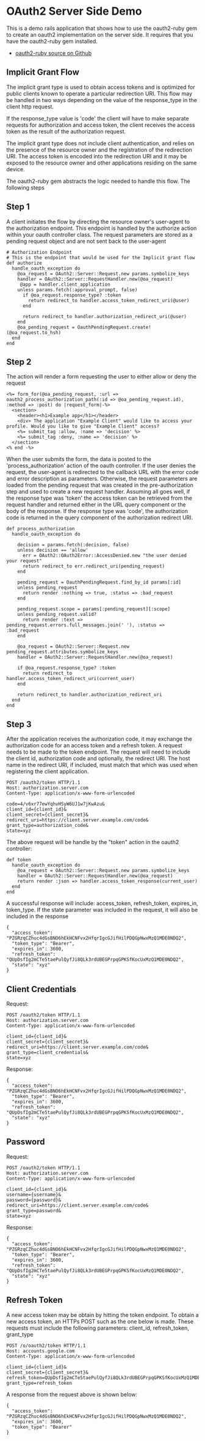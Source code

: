 # OAuth2 Server Side Demo 
This is a demo rails application that shows how to use the oauth2-ruby gem to create an oauth2 implementation on the server side. It
requires that you have the oauth2-ruby gem installed. 
* [oauth2-ruby source on Github][code]

[code]: https://github.com/tiabas/oauth2-ruby

## Implicit Grant Flow

The implicit grant type is used to obtain access tokens and is optimized for public clients known to operate a
particular redirection URI. This flow may be handled in two ways depending on the value of the response_type 
in the client http request.

If the response_type value is 'code' the client will have to make separate requests for authorization and access token,
the client receives the access token as the result of the authorization request.

The implicit grant type does not include client authentication, and relies on the presence of the resource owner and the registration 
of the redirection URI. The access token is encoded into the redirection URI and it may be exposed to the resource owner and other
applications residing on the same device.

The oauth2-ruby gem abstracts the logic needed to handle this flow. The following steps 

## Step 1
A client initiates the flow by directing the resource owner's user-agent to the authorization endpoint. This endpoint is handled by the 
authorize action within your oauth controller class. The request parameters are stored as a pending request object and are not sent back
to the user-agent

    # Authorization Endpoint
    # This is the endpoint that would be used for the Implicit grant flow
    def authorize
      handle_oauth_exception do
        @oa_request = OAuth2::Server::Request.new params.symbolize_keys
        handler = OAuth2::Server::RequestHandler.new(@oa_request)
         @app = handler.client_application
        unless params.fetch(:approval_prompt, false)
          if @oa_request.response_type? :token
            return redirect_to handler.access_token_redirect_uri(@user)
          end

          return redirect_to handler.authorization_redirect_uri(@user)
        end
        @oa_pending_request = OauthPendingRequest.create!(@oa_request.to_hsh)
      end
    end

## Step 2
The action will render a form requesting the user to either allow or deny the request

    <%= form_for(@oa_pending_request, :url => oauth2_process_authorization_path(:id => @oa_pending_request.id), :method => :post) do |request_form|-%>
      <section>
        <header><h1>Example app</h1></header>
        <div> The application "Example Client" would like to access your profile. Would you like to give "Example Client" access?
        <%= submit_tag :allow, :name => 'decision' %>
        <%= submit_tag :deny, :name => 'decision' %>
      </section>
    <% end -%>


When the user submits the form, the data is posted to the 'process_authorization' action of the oauth controller. If the user denies the request, the 
user-agent is redirected to the callback URL with the error code and error description as parameters. Otherwise, the request parameters are loaded from
the pending request that was created in the pre-authorization step and used to create a new request handler. Assuming all goes well, if the response type
was 'token' the access token can be retrieved from the request handler and returned either in the URL query component or the body of the response. If the
response type was 'code', the authorization code is returned in the query component of the authorization redirect URI.

    def process_authorization
      handle_oauth_exception do

        decision = params.fetch(:decision, false)
        unless decision == 'allow'
          err = OAuth2::OAuth2Error::AccessDenied.new "the user denied your request"
          return redirect_to err.redirect_uri(pending_request)
        end

        pending_request = OauthPendingRequest.find_by_id params[:id]
        unless pending_request
          return render :nothing => true, :status => :bad_request
        end

        pending_request.scope = params[:pending_request][:scope]
        unless pending_request.valid?
          return render :text => pending_request.errors.full_messages.join(' '), :status => :bad_request
        end

        @oa_request = OAuth2::Server::Request.new pending_request.attributes.symbolize_keys
        handler = OAuth2::Server::RequestHandler.new(@oa_request)

        if @oa_request.response_type? :token
          return redirect_to handler.access_token_redirect_uri(current_user)
        end

        return redirect_to handler.authorization_redirect_uri
      end
    end

## Step 3
After the application receives the authorization code, it may exchange the authorization code for an access token and a refresh token. A request needs
to be made to the token endpoint. The request will need to include the client id, authorization code and optionally, the redirect URI. The host name in
the redirect URI, if included, must match that which was used when registering the client application.

    POST /oauth2/token HTTP/1.1
    Host: authorization.server.com
    Content-Type: application/x-www-form-urlencoded

    code=4/v6xr77ewYqhvHSyW6UJ1w7jKwAzu&
    client_id={client_id}&
    client_secret={client_secret}&
    redirect_uri=https://client.server.example.com/code&
    grant_type=authorization_code&
    state=xyz

The above request will be handle by the "token" action in the oauth2 controller:

    def token
      handle_oauth_exception do
        @oa_request = OAuth2::Server::Request.new params.symbolize_keys
        handler = OAuth2::Server::RequestHandler.new(@oa_request)
        return render :json => handler.access_token_response(current_user)
      end
    end

A successful response will include: access_token, refresh_token, expires_in, token_type. If the state parameter was included in the request, it will also
be included in the response

    { 
      "access_token": "PZGRzqCZhuc4dGsBNO6hEkHCNFvx2HfqrIgcGJifHilPDQGpNwxMzQ1MDE0NDQ2",
      "token_type": "Bearer",
      "expires_in": 3600,
      "refresh_token": "QUpDsfIg2mCTe5taePulQyfJi8QLk3rdUBEGPrpqGPKSfKocUxMzQ1MDE0NDQ2",
      "state": "xyz"
    }

## Client Credentials

Request:

    POST /oauth2/token HTTP/1.1
    Host: authorization.server.com
    Content-Type: application/x-www-form-urlencoded

    client_id={client_id}&
    client_secret={client_secret}&
    redirect_uri=https://client.server.example.com/code&
    grant_type=client_credentials&
    state=xyz

Response:

    {
      "access_token": "PZGRzqCZhuc4dGsBNO6hEkHCNFvx2HfqrIgcGJifHilPDQGpNwxMzQ1MDE0NDQ2",
      "token_type": "Bearer",
      "expires_in": 3600,
      "refresh_token": "QUpDsfIg2mCTe5taePulQyfJi8QLk3rdUBEGPrpqGPKSfKocUxMzQ1MDE0NDQ2",
      "state": "xyz"
    }

## Password

Request:

    POST /oauth2/token HTTP/1.1
    Host: authorization.server.com
    Content-Type: application/x-www-form-urlencoded

    client_id={client_id}&
    username={username}&
    password={password}&
    redirect_uri=https://client.server.example.com/code&
    grant_type=password&
    state=xyz

Response:

    {
      "access_token": "PZGRzqCZhuc4dGsBNO6hEkHCNFvx2HfqrIgcGJifHilPDQGpNwxMzQ1MDE0NDQ2",
      "token_type": "Bearer",
      "expires_in": 3600,
      "refresh_token": "QUpDsfIg2mCTe5taePulQyfJi8QLk3rdUBEGPrpqGPKSfKocUxMzQ1MDE0NDQ2",
      "state": "xyz"
    }

## Refresh Token
A new access token may be obtain by hitting the token endpoint. To obtain a new access token, an HTTPs POST such as the one below is made. These requests must include the following parameters: client_id, refresh_token, grant_type

    POST /o/oauth2/token HTTP/1.1
    Host: accounts.google.com
    Content-Type: application/x-www-form-urlencoded

    client_id={client_id}&
    client_secret={client_secret}&
    refresh_token=QUpDsfIg2mCTe5taePulQyfJi8QLk3rdUBEGPrpqGPKSfKocUxMzQ1MDE0NDQ2&
    grant_type=refresh_token

 A response from the request above is shown below:

    {
      "access_token": "PZGRzqCZhuc4dGsBNO6hEkHCNFvx2HfqrIgcGJifHilPDQGpNwxMzQ1MDE0NDQ2",
      "expires_in": 3600,
      "token_type": "Bearer"
    }
